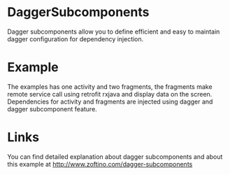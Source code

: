 # DaggerSubcomponents
Dagger subcomponents allow you to define efficient and easy to maintain dagger configuration for dependency injection.
# Example
The examples has one activity and two fragments, the fragments make remote service call using retrofit rxjava and display data on the screen. Dependencies for activity and fragments are injected using dagger and dagger subcomponent feature.
# Links
You can find detailed explanation about dagger subcomponents and about this example at http://www.zoftino.com/dagger-subcomponents

